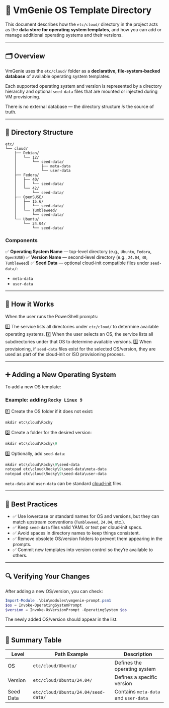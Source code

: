 # 📂 VmGenie OS Template Directory

This document describes how the `etc/cloud/` directory in the project acts as the **data store for operating system templates**, and how you can add or manage additional operating systems and their versions.

---

## 🗂️ Overview

VmGenie uses the `etc/cloud/` folder as a **declarative, file‑system‑backed database** of available operating system templates.

Each supported operating system and version is represented by a directory hierarchy and optional `seed-data` files that are mounted or injected during VM provisioning.

There is no external database — the directory structure *is* the source of truth.

---

## 📁 Directory Structure

```text
etc/
└── cloud/
    ├── Debian/
    │   └── 12/
    │       └── seed-data/
    │           ├── meta-data
    │           └── user-data
    ├── Fedora/
    │   ├── 40/
    │   │   └── seed-data/
    │   └── 42/
    │       └── seed-data/
    ├── OpenSUSE/
    │   ├── 15.6/
    │   │   └── seed-data/
    │   └── Tumbleweed/
    │       └── seed-data/
    └── Ubuntu/
        └── 24.04/
            └── seed-data/
```

### Components

✅ **Operating System Name** — top-level directory (e.g., `Ubuntu`, `Fedora`, `OpenSUSE`)
✅ **Version Name** — second-level directory (e.g., `24.04`, `40`, `Tumbleweed`)
✅ **Seed Data** — optional cloud‑init compatible files under `seed-data/`:

* `meta-data`
* `user-data`

---

## 🚀 How it Works

When the user runs the PowerShell prompts:

1️⃣ The service lists all directories under `etc/cloud/` to determine available operating systems.
2️⃣ When the user selects an OS, the service lists all subdirectories under that OS to determine available versions.
3️⃣ When provisioning, if `seed-data` files exist for the selected OS/version, they are used as part of the cloud‑init or ISO provisioning process.

---

## ➕ Adding a New Operating System

To add a new OS template:

### Example: adding `Rocky Linux 9`

1️⃣ Create the OS folder if it does not exist:

```powershell
mkdir etc\cloud\Rocky
```

2️⃣ Create a folder for the desired version:

```powershell
mkdir etc\cloud\Rocky\9
```

3️⃣ Optionally, add `seed-data`:

```powershell
mkdir etc\cloud\Rocky\9\seed-data
notepad etc\cloud\Rocky\9\seed-data\meta-data
notepad etc\cloud\Rocky\9\seed-data\user-data
```

`meta-data` and `user-data` can be standard [cloud‑init](https://cloudinit.readthedocs.io/) files.

---

## 📝 Best Practices

* ✅ Use lowercase or standard names for OS and versions, but they can match upstream conventions (`Tumbleweed`, `24.04`, etc.).
* ✅ Keep `seed-data` files valid YAML or text per cloud‑init specs.
* ✅ Avoid spaces in directory names to keep things consistent.
* ✅ Remove obsolete OS/version folders to prevent them appearing in the prompts.
* ✅ Commit new templates into version control so they’re available to others.

---

## 🔍 Verifying Your Changes

After adding a new OS/version, you can check:

```powershell
Import-Module .\bin\modules\vmgenie-prompt.psm1
$os = Invoke-OperatingSystemPrompt
$version = Invoke-OsVersionPrompt -OperatingSystem $os
```

The newly added OS/version should appear in the list.

---

## 📄 Summary Table

| Level     | Path Example                        | Description                          |
| --------- | ----------------------------------- | ------------------------------------ |
| OS        | `etc/cloud/Ubuntu/`                 | Defines the operating system         |
| Version   | `etc/cloud/Ubuntu/24.04/`           | Defines a specific version           |
| Seed Data | `etc/cloud/Ubuntu/24.04/seed-data/` | Contains `meta-data` and `user-data` |

